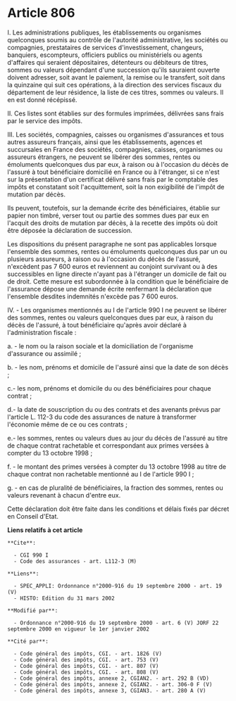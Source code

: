 # Article 806

I. Les administrations publiques, les établissements ou organismes quelconques soumis au contrôle de l'autorité
administrative, les sociétés ou compagnies, prestataires de services d'investissement, changeurs, banquiers, escompteurs,
officiers publics ou ministériels ou agents d'affaires qui seraient dépositaires, détenteurs ou débiteurs de titres, sommes
ou valeurs dépendant d'une succession qu'ils sauraient ouverte doivent adresser, soit avant le paiement, la remise ou le
transfert, soit dans la quinzaine qui suit ces opérations, à la direction des services fiscaux du département de leur
résidence, la liste de ces titres, sommes ou valeurs. Il en est donné récépissé.

II. Ces listes sont établies sur des formules imprimées, délivrées sans frais par le service des impôts.

III. Les sociétés, compagnies, caisses ou organismes d'assurances et tous autres assureurs français, ainsi que les
établissements, agences et succursales en France des sociétés, compagnies, caisses, organismes ou assureurs étrangers, ne
peuvent se libérer des sommes, rentes ou émoluments quelconques dus par eux, à raison ou à l'occasion du décès de l'assuré à
tout bénéficiaire domicilié en France ou à l'étranger, si ce n'est sur la présentation d'un certificat délivré sans frais par
le comptable des impôts et constatant soit l'acquittement, soit la non exigibilité de l'impôt de mutation par décès.

Ils peuvent, toutefois, sur la demande écrite des bénéficiaires, établie sur papier non timbré, verser tout ou partie des
sommes dues par eux en l'acquit des droits de mutation par décès, à la recette des impôts où doit être déposée la déclaration
de succession.

Les dispositions du présent paragraphe ne sont pas applicables lorsque l'ensemble des sommes, rentes ou émoluments
quelconques dus par un ou plusieurs assureurs, à raison ou à l'occasion du décès de l'assuré, n'excèdent pas 7 600 euros et
reviennent au conjoint survivant ou à des successibles en ligne directe n'ayant pas à l'étranger un domicile de fait ou de
droit. Cette mesure est subordonnée à la condition que le bénéficiaire de l'assurance dépose une demande écrite renfermant la
déclaration que l'ensemble desdites indemnités n'excède pas 7 600 euros.

IV. - Les organismes mentionnés au I de l'article 990 I ne peuvent se libérer des sommes, rentes ou valeurs quelconques dues
par eux, à raison du décès de l'assuré, à tout bénéficiaire qu'après avoir déclaré à l'administration fiscale :

a. - le nom ou la raison sociale et la domiciliation de l'organisme d'assurance ou assimilé ;

b. - les nom, prénoms et domicile de l'assuré ainsi que la date de son décès ;

c.- les nom, prénoms et domicile du ou des bénéficiaires pour chaque contrat ;

d.- la date de souscription du ou des contrats et des avenants prévus par l'article L. 112-3 du code des assurances de nature
à transformer l'économie même de ce ou ces contrats ;

e.- les sommes, rentes ou valeurs dues au jour du décès de l'assuré au titre de chaque contrat rachetable et correspondant
aux primes versées à compter du 13 octobre 1998 ;

f. - le montant des primes versées à compter du 13 octobre 1998 au titre de chaque contrat non rachetable mentionné au I de
l'article 990 I ;

g. - en cas de pluralité de bénéficiaires, la fraction des sommes, rentes ou valeurs revenant à chacun d'entre eux.

Cette déclaration doit être faite dans les conditions et délais fixés par décret en Conseil d'Etat.

**Liens relatifs à cet article**

	**Cite**:

	  - CGI 990 I
	  - Code des assurances - art. L112-3 (M)

	**Liens**:

	  - SPEC_APPLI: Ordonnance n°2000-916 du 19 septembre 2000 - art. 19 (V)
	  - HISTO: Edition du 31 mars 2002

	**Modifié par**:

	  - Ordonnance n°2000-916 du 19 septembre 2000 - art. 6 (V) JORF 22 septembre 2000 en vigueur le 1er janvier 2002

	**Cité par**:

	  - Code général des impôts, CGI. - art. 1826 (V)
	  - Code général des impôts, CGI. - art. 753 (V)
	  - Code général des impôts, CGI. - art. 807 (V)
	  - Code général des impôts, CGI. - art. 808 (V)
	  - Code général des impôts, annexe 2, CGIAN2. - art. 292 B (VD)
	  - Code général des impôts, annexe 2, CGIAN2. - art. 306-0 F (V)
	  - Code général des impôts, annexe 3, CGIAN3. - art. 280 A (V)
